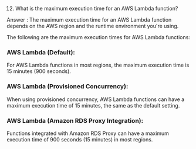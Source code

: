 12. What is the maximum execution time for an AWS Lambda function?


Answer : The maximum execution time for an AWS Lambda function depends on the AWS region and the runtime environment you're using.

The following are the maximum execution times for AWS Lambda functions:

### AWS Lambda (Default):

For AWS Lambda functions in most regions, the maximum execution time is 15 minutes (900 seconds).

### AWS Lambda (Provisioned Concurrency):

When using provisioned concurrency, AWS Lambda functions can have a maximum execution time of 15 minutes, the same as the default setting.

### AWS Lambda (Amazon RDS Proxy Integration):

Functions integrated with Amazon RDS Proxy can have a maximum execution time of 900 seconds (15 minutes) in most regions.